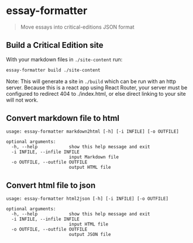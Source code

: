 # essay-formatter

> Move essays into critical-editions JSON format

## Build a Critical Edition site

With your markdown files in `./site-content` run:

```bash
essay-formatter build ./site-content
```

Note: This will generate a site in `./build` which can be run with an http
server. Because this is a react app using React Router, your server must be
configured to redirect 404 to ./index.html, or else direct linking to your site
will not work.

## Convert markdown file to html

```
usage: essay-formatter markdown2html [-h] [-i INFILE] [-o OUTFILE]

optional arguments:
  -h, --help            show this help message and exit
  -i INFILE, --infile INFILE
                        input Markdown file
  -o OUTFILE, --outfile OUTFILE
                        output HTML file
```

## Convert html file to json

```
usage: essay-formatter html2json [-h] [-i INFILE] [-o OUTFILE]

optional arguments:
  -h, --help            show this help message and exit
  -i INFILE, --infile INFILE
                        input HTML file
  -o OUTFILE, --outfile OUTFILE
                        output JSON file
```

